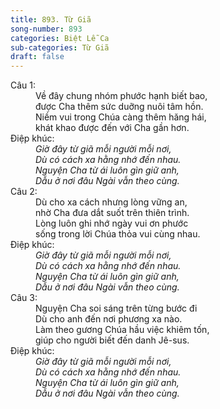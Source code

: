 ```yaml
---
title: 893. Từ Giã
song-number: 893
categories: Biệt Lễ Ca
sub-categories: Từ Giã
draft: false
---
```

<dl><dt>Câu 1:</dt><dd data-verse="1">Về đây chung nhóm phước hạnh biết bao, <br/>được Cha thêm sức duỡng nuôi tâm hồn. <br/>Niềm vui trong Chúa càng thêm hăng hái, <br/>khát khao được đến với Cha gần hơn. </dd><dt>Điệp khúc:</dt><dd data-chorus="1"><em>Giờ đây từ giã mỗi người mỗi nơi, <br/>Dù có cách xa hằng nhớ đến nhau. <br/>Nguyện Cha từ ái luôn gìn giữ anh, <br/>Dẫu ở nơi đâu Ngài vẫn theo cùng. </em></dd><dt>Câu 2:</dt><dd data-verse="2">Dù cho xa cách nhưng lòng vững an, <br/>nhờ Cha đưa dắt suốt trên thiên trình. <br/>Lòng luôn ghi nhớ ngày vui ơn phước <br/>sống trong lời Chúa thỏa vui cùng nhau. </dd><dt>Điệp khúc:</dt><dd data-chorus="1"><em>Giờ đây từ giã mỗi người mỗi nơi, <br/>Dù có cách xa hằng nhớ đến nhau. <br/>Nguyện Cha từ ái luôn gìn giữ anh, <br/>Dẫu ở nơi đâu Ngài vẫn theo cùng. </em></dd><dt>Câu 3:</dt><dd data-verse="3">Nguyện Cha soi sáng trên từng bước đi <br/>Dù cho anh đến nơi phương xa nào. <br/>Làm theo gương Chúa hầu việc khiêm tốn, <br/>giúp cho người biết đến danh Jê-sus. </dd><dt>Điệp khúc:</dt><dd data-chorus="1"><em>Giờ đây từ giã mỗi người mỗi nơi, <br/>Dù có cách xa hằng nhớ đến nhau. <br/>Nguyện Cha từ ái luôn gìn giữ anh, <br/>Dẫu ở nơi đâu Ngài vẫn theo cùng. </em></dd></dl>